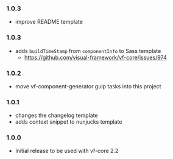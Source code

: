 ### 1.0.3

* improve README template

### 1.0.3

* adds `buildTimeStamp` from `componentInfo` to Sass template
  * https://github.com/visual-framework/vf-core/issues/974

### 1.0.2

* move vf-component-generator gulp tasks into this project

### 1.0.1

- changes the changelog template
- adds context snippet to nunjucks template

### 1.0.0

* Initial release to be used with vf-core 2.2
